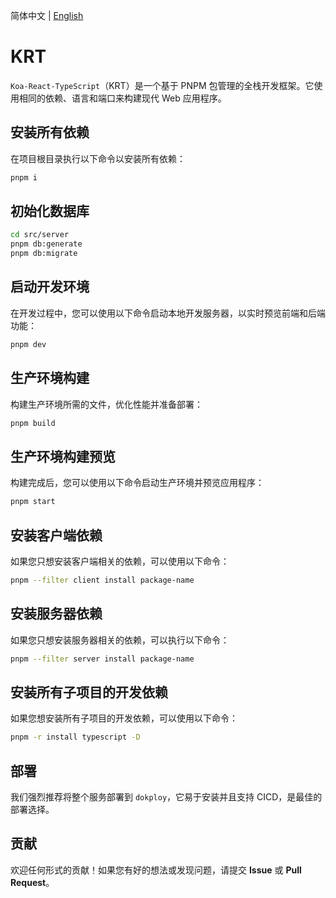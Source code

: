 简体中文 | [English](./README.md)

# KRT

`Koa-React-TypeScript`（KRT）是一个基于 PNPM 包管理的全栈开发框架。它使用相同的依赖、语言和端口来构建现代 Web 应用程序。

## 安装所有依赖

在项目根目录执行以下命令以安装所有依赖：

```sh
pnpm i
```

## 初始化数据库

```sh
cd src/server
pnpm db:generate
pnpm db:migrate
```

## 启动开发环境

在开发过程中，您可以使用以下命令启动本地开发服务器，以实时预览前端和后端功能：

```sh
pnpm dev
```

## 生产环境构建

构建生产环境所需的文件，优化性能并准备部署：

```sh
pnpm build
```

## 生产环境构建预览

构建完成后，您可以使用以下命令启动生产环境并预览应用程序：

```sh
pnpm start
```

## 安装客户端依赖

如果您只想安装客户端相关的依赖，可以使用以下命令：

```sh
pnpm --filter client install package-name
```

## 安装服务器依赖

如果您只想安装服务器相关的依赖，可以执行以下命令：

```sh
pnpm --filter server install package-name
```

## 安装所有子项目的开发依赖

如果您想安装所有子项目的开发依赖，可以使用以下命令：

```sh
pnpm -r install typescript -D
```

## 部署

我们强烈推荐将整个服务部署到 `dokploy`，它易于安装并且支持 CICD，是最佳的部署选择。

## 贡献

欢迎任何形式的贡献！如果您有好的想法或发现问题，请提交 **Issue** 或 **Pull Request**。